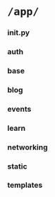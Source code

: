 # `/app/`

### __init__.py

### auth

### base

### blog

### events

### learn

### networking

### static

### templates
